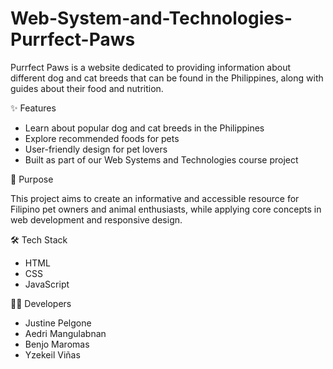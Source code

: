 # Web-System-and-Technologies-Purrfect-Paws
Purrfect Paws is a website dedicated to providing information about different dog and cat breeds that can be found in the Philippines, along with guides about their food and nutrition.

✨ Features
- Learn about popular dog and cat breeds in the Philippines
- Explore recommended foods for pets
- User-friendly design for pet lovers
- Built as part of our Web Systems and Technologies course project

🎯 Purpose

This project aims to create an informative and accessible resource for Filipino pet owners and animal enthusiasts, while applying core concepts in web development and responsive design.

🛠️ Tech Stack
- HTML  
- CSS
- JavaScript

👨‍💻 Developers
- Justine Pelgone
- Aedri Mangulabnan 
- Benjo Maromas 
- Yzekeil Viñas 
